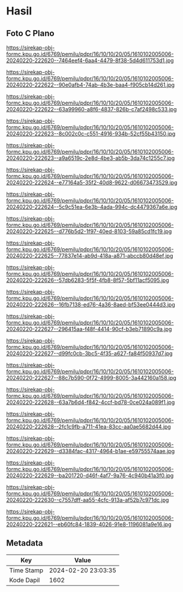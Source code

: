 # Hasil

## Foto C Plano

https://sirekap-obj-formc.kpu.go.id/6769/pemilu/pdpr/16/10/10/20/05/1610102005006-20240220-222620--7464eef4-6aa4-4479-8f38-5d4d611753d1.jpg

https://sirekap-obj-formc.kpu.go.id/6769/pemilu/pdpr/16/10/10/20/05/1610102005006-20240220-222622--90e0afb4-74ab-4b3e-baa4-f905cb14d261.jpg

https://sirekap-obj-formc.kpu.go.id/6769/pemilu/pdpr/16/10/10/20/05/1610102005006-20240220-222622--63a99960-a8f6-4837-826b-c7af2498c533.jpg

https://sirekap-obj-formc.kpu.go.id/6769/pemilu/pdpr/16/10/10/20/05/1610102005006-20240220-222623--8c002c0c-c551-4916-934b-52cf55b43150.jpg

https://sirekap-obj-formc.kpu.go.id/6769/pemilu/pdpr/16/10/10/20/05/1610102005006-20240220-222623--a9a6519c-2e8d-4be3-ab5b-3da74c1255c7.jpg

https://sirekap-obj-formc.kpu.go.id/6769/pemilu/pdpr/16/10/10/20/05/1610102005006-20240220-222624--e77164a5-35f2-40d8-9622-d06673473529.jpg

https://sirekap-obj-formc.kpu.go.id/6769/pemilu/pdpr/16/10/10/20/05/1610102005006-20240220-222624--5c9c51ea-6e3b-4ada-994c-dc4479367a6e.jpg

https://sirekap-obj-formc.kpu.go.id/6769/pemilu/pdpr/16/10/10/20/05/1610102005006-20240220-222625--d776b5d2-1f97-40ed-8103-59a85cd1fc19.jpg

https://sirekap-obj-formc.kpu.go.id/6769/pemilu/pdpr/16/10/10/20/05/1610102005006-20240220-222625--77837e14-ab9d-418a-a871-abccb80d48ef.jpg

https://sirekap-obj-formc.kpu.go.id/6769/pemilu/pdpr/16/10/10/20/05/1610102005006-20240220-222626--57db6283-5f5f-4fb8-8f57-5bf11acf5095.jpg

https://sirekap-obj-formc.kpu.go.id/6769/pemilu/pdpr/16/10/10/20/05/1610102005006-20240220-222626--16fb7138-ed76-4a36-8aed-bf53ee0444d3.jpg

https://sirekap-obj-formc.kpu.go.id/6769/pemilu/pdpr/16/10/10/20/05/1610102005006-20240220-222627--296415aa-f48f-4414-90cf-b3eb71890c9a.jpg

https://sirekap-obj-formc.kpu.go.id/6769/pemilu/pdpr/16/10/10/20/05/1610102005006-20240220-222627--d99fc0cb-3bc5-4f35-a627-fa84f50937d7.jpg

https://sirekap-obj-formc.kpu.go.id/6769/pemilu/pdpr/16/10/10/20/05/1610102005006-20240220-222627--88c7b590-0f72-4999-8005-3a442160a158.jpg

https://sirekap-obj-formc.kpu.go.id/6769/pemilu/pdpr/16/10/10/20/05/1610102005006-20240220-222628--63a7b6d4-f842-4ccf-bd78-0ce024a089f1.jpg

https://sirekap-obj-formc.kpu.go.id/6769/pemilu/pdpr/16/10/10/20/05/1610102005006-20240220-222628--2fc1c9fb-a711-41ea-83cc-aa0ae5682d44.jpg

https://sirekap-obj-formc.kpu.go.id/6769/pemilu/pdpr/16/10/10/20/05/1610102005006-20240220-222629--d3384fac-4317-4964-b1ae-e59755574aae.jpg

https://sirekap-obj-formc.kpu.go.id/6769/pemilu/pdpr/16/10/10/20/05/1610102005006-20240220-222629--ba201720-d46f-4af7-9a76-4c940b41a3f0.jpg

https://sirekap-obj-formc.kpu.go.id/6769/pemilu/pdpr/16/10/10/20/05/1610102005006-20240220-222630--c7557dff-aa55-4cfc-913a-af52b7c971dc.jpg

https://sirekap-obj-formc.kpu.go.id/6769/pemilu/pdpr/16/10/10/20/05/1610102005006-20240220-222621--eb60fc84-1839-4026-91e8-1196081a9e16.jpg


## Metadata

| Key        | Value               |
| ---------- | ------------------- |
| Time Stamp | 2024-02-20 23:03:35 |
| Kode Dapil | 1602                |



